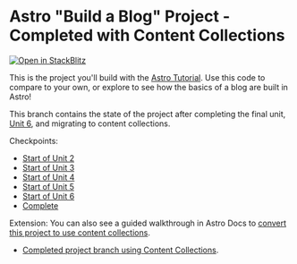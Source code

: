 # Astro "Build a Blog" Project - Completed with Content Collections

[![Open in StackBlitz](https://developer.stackblitz.com/img/open_in_stackblitz.svg)](https://stackblitz.com/github/withastro/blog-tutorial-demo/tree/content-collections)

This is the project you'll build with the [Astro Tutorial](https://docs.astro.build/en/tutorial/0-introduction/). Use this code to compare to your own, or explore to see how the basics of a blog are built in Astro!

This branch contains the state of the project after completing the final unit, [Unit 6](https://docs.astro.build/en/tutorial/6-islands/3/), and migrating to content collections.

Checkpoints:

- [Start of Unit 2](https://github.com/withastro/blog-tutorial-demo/tree/unit-2/start)
- [Start of Unit 3](https://github.com/withastro/blog-tutorial-demo/tree/unit-3/start)
- [Start of Unit 4](https://github.com/withastro/blog-tutorial-demo/tree/unit-4/start)
- [Start of Unit 5](https://github.com/withastro/blog-tutorial-demo/tree/unit-5/start)
- [Start of Unit 6](https://github.com/withastro/blog-tutorial-demo/tree/unit-6/start)
- [Complete](https://github.com/withastro/blog-tutorial-demo/tree/complete)

Extension:
You can also see a guided walkthrough in Astro Docs to [convert this project to use content collections](https://docs.astro.build/en/guides/content-collections/#migrating-from-file-based-routing).

- [Completed project branch using Content Collections](https://github.com/withastro/blog-tutorial-demo/tree/content-collections).
